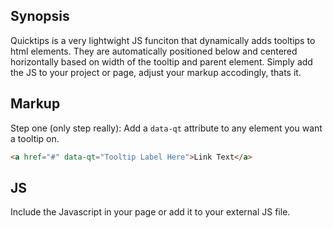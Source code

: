 ## Synopsis

Quicktips is a very lightwight JS funciton that dynamically adds tooltips to html elements. They are automatically positioned below and centered horizontally based on width of the tooltip and parent element. Simply add the JS to your project or page, adjust your markup accodingly, thats it.

## Markup

Step one (only step really): Add a `data-qt` attribute to any element you want a tooltip on.
```html
<a href="#" data-qt="Tooltip Label Here">Link Text</a>
```

## JS

Include the Javascript in your page or add it to your external JS file.